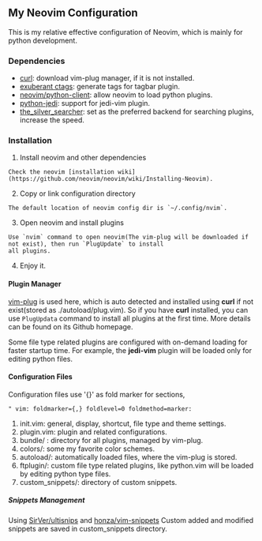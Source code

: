 ## My Neovim Configuration

This is my relative effective configuration of Neovim, which is mainly for python development.

### Dependencies

 - [curl](https://curl.haxx.se/): download vim-plug manager, if it is not installed.
 - [exuberant ctags](http://ctags.sourceforge.net/): generate tags for tagbar plugin.
 - [neovim/python-client](https://github.com/neovim/python-client): allow neovim to load python plugins.
 - [python-jedi](https://github.com/davidhalter/jedi): support for jedi-vim plugin.
 - [the_silver_searcher](https://github.com/ggreer/the_silver_searcher): set as the preferred backend for searching plugins, increase the speed.

### Installation

  1. Install neovim and other dependencies

    Check the neovim [installation wiki](https://github.com/neovim/neovim/wiki/Installing-Neovim).

  2. Copy or link configuration directory

    The default location of neovim config dir is `~/.config/nvim`.

  3. Open neovim and install plugins

    Use `nvim` command to open neovim(The vim-plug will be downloaded if not exist), then run `PlugUpdate` to install
    all plugins.

  4. Enjoy it.

#### Plugin Manager

[vim-plug](https://github.com/junegunn/vim-plug) is used here,  which is auto detected and installed using **curl** if
not exist(stored as ./autoload/plug.vim). So if you have **curl** installed, you can use `PlugUpdata` command to install
all plugins at the first time. More details can be found on its Github homepage.

Some file type related plugins are configured with on-demand loading for faster startup time. For example, the
**jedi-vim** plugin will be loaded only for editing python files.

#### Configuration Files

Configuration files use '{}' as fold marker for sections,

    " vim: foldmarker={,} foldlevel=0 foldmethod=marker:

1. init.vim: general, display, shortcut, file type and theme settings.
2. plugin.vim: plugin and related configurations.
3. bundle/ : directory for all plugins, managed by vim-plug.
4. colors/: some my favorite color schemes.
5. autoload/: automatically loaded files, where the vim-plug is stored.
6. ftplugin/: custom file type related plugins, like python.vim will be loaded by editing python type files.
7. custom_snippets/: directory of custom snippets.

##### Snippets Management

Using [SirVer/ultisnips](https://github.com/SirVer/ultisnips) and
[honza/vim-snippets](https://github.com/honza/vim-snippets) Custom added and modified snippets are saved in
custom_snippets directory.

